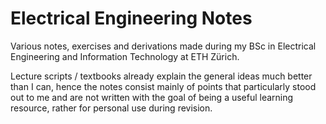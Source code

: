 # Electrical Engineering Notes
Various notes, exercises and derivations made during my BSc in Electrical Engineering and Information Technology at ETH Zürich.

Lecture scripts / textbooks already explain the general ideas much better than I can, hence the notes consist mainly of points that particularly stood out to me and are not written with the goal of being a useful learning resource, rather for personal use during revision.
